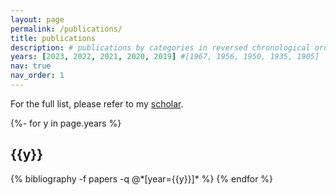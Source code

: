 ```yaml
---
layout: page
permalink: /publications/
title: publications
description: # publications by categories in reversed chronological order. generated by jekyll-scholar.
years: [2023, 2022, 2021, 2020, 2019] #[1967, 1956, 1950, 1935, 1905]
nav: true
nav_order: 1
---
```

For the full list, please refer to my [scholar](https://scholar.google.com/citations?user=PBdhgFYAAAAJ&hl=en).

<!-- _pages/publications.md -->
<div class="publications">

{%- for y in page.years %}
  <h2 class="year">{{y}}</h2>
  {% bibliography -f papers -q @*[year={{y}}]* %}
{% endfor %}

</div>
